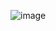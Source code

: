 ![image](https://user-images.githubusercontent.com/59709429/138482148-56fa1930-8669-4a4b-9ef8-da3e049867f2.png)
